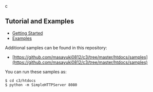 c
## Tutorial and Examples

+ [Getting Started](http://c3js.org/gettingstarted.html)
+ [Examples](http://c3js.org/examples.html)

Additional samples can be found in this repository:
+ [https://github.com/masayuki0812/c3/tree/master/htdocs/samples](https://github.com/masayuki0812/c3/tree/master/htdocs/samples)

You can run these samples as:
```
$ cd c3/htdocs
$ python -m SimpleHTTPServer 8080
```
